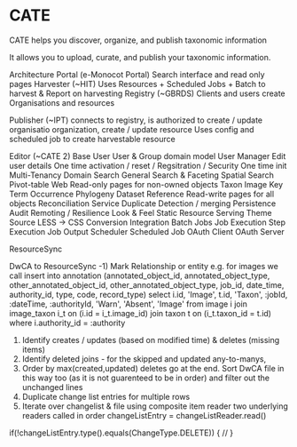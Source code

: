 CATE
===

CATE helps you discover, organize, and publish taxonomic information

It allows you to upload, curate, and publish your taxonomic information.

Architecture
Portal (e-Monocot Portal)
  Search interface and read only pages
Harvester (~HIT)
  Uses Resources + Scheduled Jobs + Batch to harvest & Report on harvesting
Registry (~GBRDS)
  Clients and users create Organisations and resources 	
  
Publisher (~IPT)
   connects to registry, is authorized to create / update organisatio  organization, create / update resource
   Uses config and scheduled job to create harvestable resource

Editor (~CATE 2)
Base
  User
    User & Group domain model
    User Manager
    Edit user details
    One time activation / reset
   / Regsitration / Security
  One time init
  Multi-Tenancy
  Domain
  Search
    General Search & Faceting
    Spatial Search
    Pivot-table
  Web
    Read-only pages for non-owned objects
      Taxon
      Image
      Key
      Term
      Occurrence
      Phylogeny
      Dataset
      Reference
    Read-write pages for all objects
  Reconciliation Service
  Duplicate Detection / merging
  Persistence
    Audit
  Remoting / Resilience
  Look & Feel
    Static Resource Serving
    Theme Source
    LESS -> CSS Conversion
  Integration
  Batch
    Jobs
      Job Execution
        Step Execution
        Job Output
  Scheduler
    Scheduled Job
  OAuth Client
  OAuth Server


ResourceSync

DwCA to ResourceSync
-1) Mark Relationship or entity e.g. for images we call 
  insert into annotation (annotated_object_id, annotated_object_type, other_annotated_object_id, other_annotated_object_type, job_id, date_time, authority_id, type, code, record_type) select i.id, 'Image', t.id, 'Taxon', :jobId, :dateTime, :authorityId, 'Warn', 'Absent', 'Image' from image i join image_taxon i_t on (i.id = i_t.image_id) join taxon t on (i_t.taxon_id = t.id) where i.authority_id = :authority
1) Identify creates / updates (based on modified time) & deletes (missing items)
2) Identify deleted joins - for the skipped and updated any-to-manys,
2) Order by max(created,updated) deletes go at the end. Sort DwCA file in this way too (as it is not guarenteed to be in order) and filter out the unchanged lines
3) Duplicate change list entries for multiple rows
3) Iterate over changelist & file using composite item reader
two underlying readers called in order
 changeListEntry = changeListReader.read()

 if(!changeListEntry.type().equals(ChangeType.DELETE)) {
    //
 }
